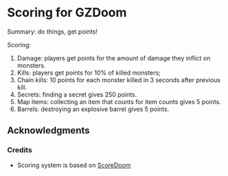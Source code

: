# Scoring for GZDoom

Summary: do things, get points!

Scoring:

1. Damage: players get points for the amount of damage they inflict on monsters.
2. Kills: players get points for 10% of killed monsters;
3. Chain kills: 10 points for each monster killed in 3 seconds after previous kill.
4. Secrets: finding a secret gives 250 points.
5. Map items: collecting an item that counts for item counts gives 5 points.
6. Barrels: destroying an explosive barrel gives 5 points.

## Acknowledgments

### Credits

- Scoring system is based on [ScoreDoom](https://zdoom.org/wiki/ScoreDoom)
